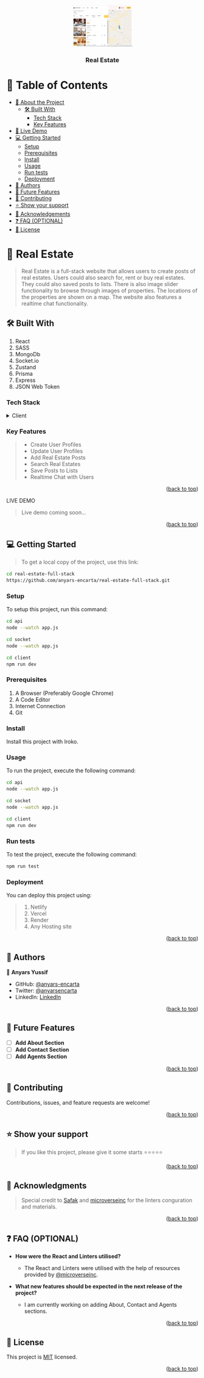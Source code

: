 <a name="readme-top"></a>

<div align="center">

 <!-- LOGO -->

  <img src="/readme.PNG" alt="logo" width="160"  height="auto" />
  <br/>

<!-- MAIN HEADING -->

  <h3><b>Real Estate</b></h3>

</div>

<!-- TABLE OF CONTENTS -->
# 📗 Table of Contents

- [📖 About the Project](#about-project)
  - [🛠 Built With](#built-with)
    - [Tech Stack](#tech-stack)
    - [Key Features](#key-features)
- [🚀 Live Demo](#live-demo)
- [💻 Getting Started](#getting-started)
  - [Setup](#setup)
  - [Prerequisites](#prerequisites)
  - [Install](#install)
  - [Usage](#usage)
  - [Run tests](#run-tests)
  - [Deployment](#deployment)
- [👥 Authors](#authors)
- [🔭 Future Features](#future-features)
- [🤝 Contributing](#contributing)
- [⭐️ Show your support](#support)
- [🙏 Acknowledgements](#acknowledgements)
- [❓ FAQ (OPTIONAL)](#faq)
- [📝 License](#license)

<!-- INTRO -->
# 📖 Real Estate<a name="about-project"></a>

> Real Estate is a full-stack website that allows users to create posts of real estates. Users could also search for, rent or buy real estates. They could also saved posts to lists. There is also image slider functionality to browse through images of properties. The locations of the properties are shown on a map. The website also features a realtime chat functionality.

## 🛠 Built With <a name="built-with"></a>
1. React
2. SASS
3. MongoDb
4. Socket.io
5. Zustand
6. Prisma
7. Express
8. JSON Web Token
### Tech Stack <a name="tech-stack"></a>

<details>
  <summary>Client</summary>
  <ul>
    <li><a href="https://reactjs.org/">React</a></li>
    <li><a href="https://sass-lang.com/">SASS</a></li>
    <li><a href="https://www.mongodb.com/">MongoDb</a></li>
    <li><a href="https://socket.io/">Socke.io</a></li>
    <li><a href="https://docs.pmnd.rs/zustand/getting-started/introduction/">Zustand</a></li>
    <li><a href="https://www.prisma.io/">Prisma</a></li>
    <li><a href="https://expressjs.com/">ExpressJS</a></li>
    <li><a href="https://jwt.io/">JSON Web Token</a></li>
  </ul>
</details>

<!-- Features -->

### Key Features <a name="key-features"></a>

> - Create User Profiles
> - Update User Profiles
> - Add Real Estate Posts
> - Search Real Estates
> - Save Posts to Lists
> - Realtime Chat with Users

<p align="right">(<a href="#readme-top">back to top</a>)</p>

<!-- LIVE DEMO -->

LIVE DEMO

> Live demo coming soon...

<p align="right">(<a href="#readme-top">back to top</a>)</p>

<!-- GETTING STARTED -->

## 💻 Getting Started <a name="getting-started"></a>

> To get a local copy of the project, use this link:
> 
```sh
cd real-estate-full-stack
https://github.com/anyars-encarta/real-estate-full-stack.git
```

<!-- SETUP -->
### Setup

To setup this project, run this command:

```sh
cd api
node --watch app.js
```

```sh
cd socket
node --watch app.js
```

```sh
cd client
npm run dev
```
### Prerequisites

1. A Browser (Preferably Google Chrome)
2. A Code Editor
3. Internet Connection
4. Git

<!-- INSTALL -->
### Install

Install this project with Iroko.

### Usage

To run the project, execute the following command:

```sh
cd api
node --watch app.js
```

```sh
cd socket
node --watch app.js
```

```sh
cd client
npm run dev
```
### Run tests
To test the project, execute the following command:
```sh
npm run test
```
### Deployment

You can deploy this project using:
> 1. Netlify
> 2. Vercel
> 3. Render
> 4. Any Hosting site

<p align="right">(<a href="#readme-top">back to top</a>)</p>

<!-- AUTHORS -->
## 👥 Authors <a name="authors"></a>

👤 **Anyars Yussif**

- GitHub: [@anyars-encarta](https://github.com/anyars-encarta)
- Twitter: [@anyarsencarta](https://twitter.com/anyarsencarta)
- LinkedIn: [LinkedIn](https://www.linkedin.com/in/anyars-yussif/)


<p align="right">(<a href="#readme-top">back to top</a>)</p>

## 🔭 Future Features <a name="future-features"></a>

- [ ] **Add About Section**
- [ ] **Add Contact Section**
- [ ] **Add Agents Section**

<p align="right">(<a href="#readme-top">back to top</a>)</p>

<!-- CONTRIBUTION -->
## 🤝 Contributing <a name="contributing"></a>

Contributions, issues, and feature requests are welcome!

<p align="right">(<a href="#readme-top">back to top</a>)</p>

<!--SUPPORT -->

## ⭐️ Show your support <a name="support"></a>

> If you like this project, please give it some starts ⭐️⭐️⭐️⭐️⭐️

<p align="right">(<a href="#readme-top">back to top</a>)</p>

<!-- ACKNOWLEDGEMENTS -->
## 🙏 Acknowledgments <a name="acknowledgements"></a>

> Special credit to [Safak](https://github.com/safak) and [microverseinc](https://github.com/microverseinc) for the linters conguration and materials.

<p align="right">(<a href="#readme-top">back to top</a>)</p>

<!-- FAQS -->
## ❓ FAQ (OPTIONAL) <a name="faq"></a>

- **How were the React and Linters utilised?**

  - The React and Linters were utilised with the help of resources provided by [@microverseinc](https://github.com/microverseinc).

- **What new features should be expected in the next release of the project?**

  - I am currently working on adding About, Contact and Agents sections.

<p align="right">(<a href="#readme-top">back to top</a>)</p>

<!-- LICENSE -->

## 📝 License <a name="license"></a>

This project is [MIT](./LICENSE) licensed.

<p align="right">(<a href="#readme-top">back to top</a>)</p>
